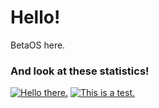 # Hello!
BetaOS here.

### And look at these statistics!
[![Hello there.](https://github-readme-stats.vercel.app/api?username=betatester1024)](https://github.com/betatester1024)
[![This is a test.](https://github-readme-stats.vercel.app/api/top-langs/?username=betatester1024)](https://github.com/betatester1024)
